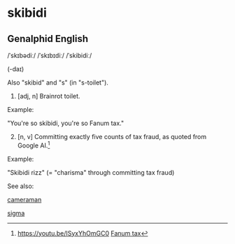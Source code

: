 # skibidi

## Genalphid English

/ˈskɪbədiː/ /ˈskɪbɪdiː/ /ˈskibidiː/

(-daɪ)

Also "skibid" and "s" (in "s-toilet").

1. [adj, n] Brainrot toilet.

Example:

"You're so skibidi, you're so Fanum tax."

2. [n, v] Committing exactly five counts of tax fraud, as quoted from Google AI.[^1]

Example:

"Skibidi rizz" (= "charisma" through committing tax fraud)

See also:

<a href="cameraman.md">cameraman</a>

[^1]: <https://youtu.be/ISyxYhOmGC0>
<a href="fanum-tax.md">Fanum tax</a>

<a href="sigma.md">sigma</a>






